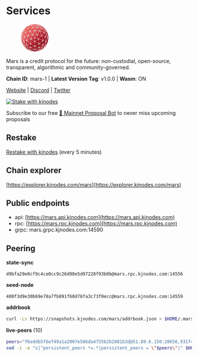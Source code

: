 # Services

<figure><img src="https://raw.githubusercontent.com/kj89/cosmos-images/main/logos/mars.png" alt=""><figcaption></figcaption></figure>

Mars is a credit protocol for the future: non-custodial,  open-source, transparent, algorithmic and community-governed.

**Chain ID**: mars-1 | **Latest Version Tag**: v1.0.0 | **Wasm**: ON

[Website](https://marsprotocol.io) | [Discord](https://discord.gg/marsprotocol) | [Twitter](https://twitter.com/mars_protocol)

[![Stake with kjnodes](https://i.ibb.co/cr44Q8j/button-stake-with-kjnodes.png)](https://restake.app/mars/marsvaloper1p9t4gr40rnpdwqacxgcqp7ffrfw908nu020g4n)

Subscribe to our free [🤖 Mainnet Proposal Bot](https://t.me/kjnodes_proposal_bot) to never miss upcoming proposals

## Restake

[Restake with kjnodes](https://restake.app/mars/marsvaloper1p9t4gr40rnpdwqacxgcqp7ffrfw908nu020g4n) (every 5 minutes)
## Chain explorer
[https://explorer.kjnodes.com/mars](https://explorer.kjnodes.com/mars)

## Public endpoints

* api: [https://mars.api.kjnodes.com](https://mars.api.kjnodes.com)
* rpc: [https://mars.rpc.kjnodes.com](https://mars.rpc.kjnodes.com)
* grpc: mars.grpc.kjnodes.com:14590

## Peering

**state-sync**

```text
d9bfa29e0cf9c4ce0cc9c26d98e5d97228f93b0b@mars.rpc.kjnodes.com:14556
```

**seed-node**

```text
400f3d9e30b69e78a7fb891f60d76fa3c73f0ecc@mars.rpc.kjnodes.com:14559
```

**addrbook**
```bash
curl -Ls https://snapshots.kjnodes.com/mars/addrbook.json > $HOME/.mars/config/addrbook.json
```

**live-peers** (10)
```bash
peers="f6eddb5f6ef49a1a2007e586da4755b2b2081b3d@51.89.6.150:20656,931f46cc338f59222c22565e216a16f57bbb9782@95.217.164.44:26656,e1b058e5cfa2b836ddaa496b10911da62dcf182e@65.21.136.170:55656,b212d5740b2e11e54f56b072dc13b6134650cfb5@169.155.44.167:26656,be7d56127ef887d095b2f55f09be5fee1969d922@146.59.52.48:18095,89757803f40da51678451735445ad40d5b15e059@169.155.44.75:26656,471518432477e31ea348af246c0b54095d41352c@169.155.47.57:26656,d8e92c3ca2daddef493d518b4e850af26ec4027b@199.85.208.186:26656,d2247f7b919f0781c90ee61958d7044665a22d38@169.155.168.110:26656,d9bfa29e0cf9c4ce0cc9c26d98e5d97228f93b0b@65.109.88.38:14556"
sed -i -e "s|^persistent_peers *=.*|persistent_peers = \"$peers\"|" $HOME/.mars/config/config.toml
```
